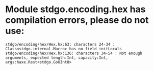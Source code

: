 # Module stdgo.encoding.hex has compilation errors, please do not use:
```
stdgo/encoding/hex/Hex.hx:63: characters 24-34 : Class<stdgo.internal.Macro> has no field initLocals
stdgo/encoding/hex/Hex.hx:136: characters 34-54 : Not enough arguments, expected length:Int, capacity:Int, args:haxe.Rest<stdgo.GoUInt8>

```

